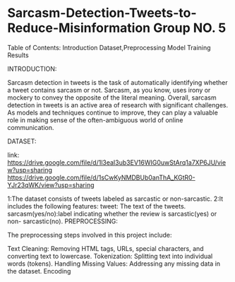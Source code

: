 # Sarcasm-Detection-Tweets-to-Reduce-Misinformation Group NO. 5


Table of Contents: Introduction Dataset,Preprocessing Model Training Results

INTRODUCTION:


Sarcasm detection in tweets is the task of automatically identifying whether a tweet contains sarcasm or not.  Sarcasm, as you know, uses irony or mockery to convey the opposite of the literal meaning.
Overall, sarcasm detection in tweets is an active area of research with significant challenges. As models and techniques continue to improve, they can play a valuable role in making sense of the often-ambiguous world of online communication.

DATASET:


link:  https://drive.google.com/file/d/1l3eaI3ub3EV16WIG0uwStArq1a7XP6JU/view?usp=sharing
https://drive.google.com/file/d/1sCwKyNMDBUb0anThA_KGtR0-YJr23qWK/view?usp=sharing


1:The dataset consists of tweets labeled as sarcastic or non-sarcastic.
2:It includes the following features:
  tweet: The text of the tweets.
  sarcasm(yes/no):label indicating whether the review is sarcastic(yes) or non- 
                  sarcastic(no).
PREPROCESSING:


The preprocessing steps involved in this project include:

Text Cleaning: 
Removing HTML tags, URLs, special characters, and converting text to lowercase.
Tokenization:
Splitting text into individual words (tokens).
Handling Missing Values:
Addressing any missing data in the dataset.
Encoding

